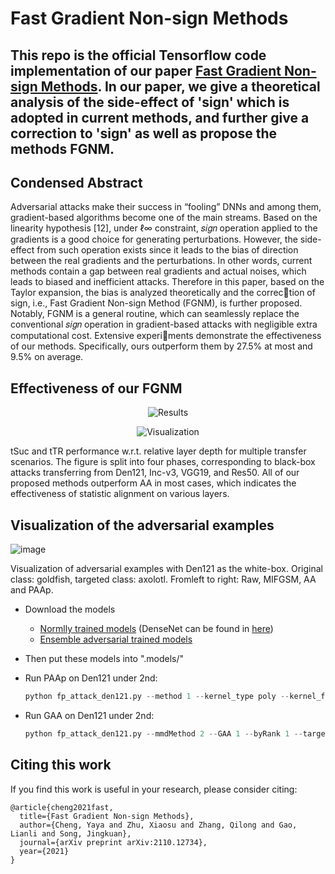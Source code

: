 # Fast Gradient Non-sign Methods

## This repo is the official **Tensorflow code** implementation of our paper [Fast Gradient Non-sign Methods](https://arxiv.org/pdf/2110.12734.pdf). In our paper, we give a theoretical analysis of the side-effect of 'sign' which is adopted in current methods, and further give a correction to 'sign' as well as propose the methods FGNM.

## Condensed Abstract
Adversarial attacks make their success in “fooling” DNNs and among them, gradient-based algorithms become one of the main streams. Based on the linearity hypothesis [12], under ℓ∞ constraint, 𝑠𝑖𝑔𝑛 operation applied to the gradients is a good choice for generating perturbations. However, the side-effect from such operation exists since it leads to the bias of direction between the real gradients and the perturbations. In other words, current methods contain a gap between real gradients and actual noises, which leads to biased and inefficient attacks. Therefore in this paper, based on the Taylor expansion, the bias is analyzed theoretically and the correction of sign, i.e., Fast Gradient Non-sign Method (FGNM), is further proposed. Notably, FGNM is a general routine, which can seamlessly replace the conventional 𝑠𝑖𝑔𝑛 operation in gradient-based attacks with negligible extra computational cost. Extensive experiments demonstrate the effectiveness of our methods. Specifically, ours outperform them by 27.5% at most and 9.5% on average. 

## Effectiveness of our FGNM
<p align="center">
  <img src="https://i.loli.net/2021/04/20/7gQ4JkiMRfOewhN.png" alt="Results"/>
</p>

<p align="center">
  <img src="https://i.loli.net/2021/04/20/OqB7WfVnHt5Izj3.png" alt="Visualization"/>
</p>

tSuc and tTR performance w.r.t. relative layer depth for multiple transfer scenarios. The figure is split into four phases, corresponding to black-box attacks transferring from Den121, Inc-v3, VGG19, and Res50. All of our proposed methods outperform AA in most cases, which indicates the effectiveness of statistic alignment on various layers.


## Visualization of the adversarial examples
![image](https://github.com/yaya-cheng/PAA-GAA/blob/main/visualization%20of%20adversarial%20examples/all.png)

Visualization of adversarial examples with Den121 as the white-box. Original class: goldfish, targeted class: axolotl. Fromleft to right: Raw, MIFGSM, AA and PAAp.

- Download the models

  - [Normlly trained models](https://github.com/tensorflow/models/tree/master/research/slim#Pretrained) (DenseNet can be found in [here](https://github.com/flyyufelix/DenseNet-Keras))
  - [Ensemble  adversarial trained models](https://github.com/tensorflow/models/tree/master/research/adv_imagenet_models?spm=5176.12282029.0.0.3a9e79b7cynrQf)

- Then put these models into ".models/"

- Run PAAp on Den121 under 2nd:

  ```python
  python fp_attack_den121.py --method 1 --kernel_type poly --kernel_for_furthe l_poly --byRank 1 --targetcls 2 
  ```

- Run GAA on Den121 under 2nd:

  ```python
  python fp_attack_den121.py --mmdMethod 2 --GAA 1 --byRank 1 --targetcls 2 
  ```

## Citing this work

If you find this work is useful in your research, please consider citing:

```
@article{cheng2021fast,
  title={Fast Gradient Non-sign Methods},
  author={Cheng, Yaya and Zhu, Xiaosu and Zhang, Qilong and Gao, Lianli and Song, Jingkuan},
  journal={arXiv preprint arXiv:2110.12734},
  year={2021}
}
```


